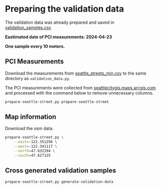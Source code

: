 # Preparing the validation data

The validation data was already prepared and saved in [validation_samples.csv](https://drive.google.com/drive/folders/1MgrCHc3jqs1LenSslTPpn6vd-lByKsB0)

**Eastimated date of PCI measurements: 2024-04-23**

**One sample every 10 meters.**

## PCI Measurements

Download the measurements from [seattle_streets_min.csv](https://docs.google.com/spreadsheets/d/1X_VBSyIlwAPGk2n_75YhInCifkS7YVr5vAFerM8fBMQ/edit#gid=1487968714) to the same directory as `validation_data.py`.

The PCI measurements were collected from [seattlecitygis.maps.arcgis.com](https://seattlecitygis.maps.arcgis.com/home/item.html?id=d716876edede4fbd9c614978683b1c91&view=list&sortOrder=desc&sortField=defaultFSOrder#overview) and processed with the command below to remove unnecessary columns.

```bash
prepare-seattle-street.py prepare-seattle-street
```

## Map information

Download the osm data.

```bash
prepare-seattle-street.py \
    --east=-122.351294 \
    --west=-122.341117 \
    --north=47.632294 \
    --south=47.627125
```

## Cross generated validation samples

```bash
prepare-seattle-street.py generate-validation-data
```
